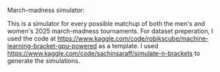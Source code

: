 March-madness simulator:

This is a simulator for every possible matchup of both the men's and women's 2025 march-madness tournaments. For dataset preperation, I used the code at https://www.kaggle.com/code/robikscube/machine-learning-bracket-gpu-powered as a template. I used https://www.kaggle.com/code/sachinsaraff/simulate-n-brackets to generate the simulations.
